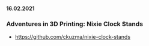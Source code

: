 #### 16.02.2021
### Adventures in 3D Printing: Nixie Clock Stands



- https://github.com/ckuzma/nixie-clock-stands
